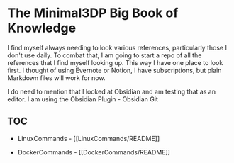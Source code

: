 # The Minimal3DP Big Book of Knowledge

I find myself always needing to look various references, particularly those I don't use daily. To combat that, I am going to start a repo of all the references that I find myself looking up. This way I have one place to look first. I thought of using Evernote or Notion, I have subscriptions, but plain Markdown files will work for now. 

I do need to mention that I looked at Obsidian and am testing that as an editor. I am using the Obsidian Plugin - Obsidian Git

## TOC

- LinuxCommands - [[LinuxCommands/README]]
  
- DockerCommands - [[DockerCommands/README]]

